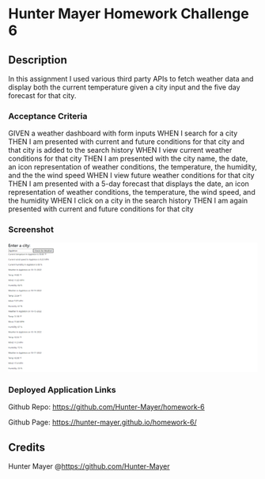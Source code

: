 # Hunter Mayer Homework Challenge 6

## Description
In this assignment I used various third party APIs to fetch weather data and display both the current temperature given a city input and the five day forecast for that city. 

### Acceptance Criteria
GIVEN a weather dashboard with form inputs
WHEN I search for a city
THEN I am presented with current and future conditions for that city and that city is added to the search history
WHEN I view current weather conditions for that city
THEN I am presented with the city name, the date, an icon representation of weather conditions, the temperature, the humidity, and the the wind speed
WHEN I view future weather conditions for that city
THEN I am presented with a 5-day forecast that displays the date, an icon representation of weather conditions, the temperature, the wind speed, and the humidity
WHEN I click on a city in the search history
THEN I am again presented with current and future conditions for that city

### Screenshot

![screenshot](/images/screencapture-file-C-Users-Hunter-code-Challenge-6-index-html-2022-10-12-14_31_53.png)



### Deployed Application Links

Github Repo: https://github.com/Hunter-Mayer/homework-6

Github Page: https://hunter-mayer.github.io/homework-6/

## Credits

Hunter Mayer @https://github.com/Hunter-Mayer